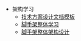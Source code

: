 - 架构学习
  - [技术方案设计文档模板](/structure/document.md)
  - [脚手架整体学习](/structure/scaffolding.md)
  - [脚手架整体架构设计](/structure/scaffolding-design.md)